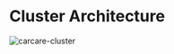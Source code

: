 # Cluster Architecture

![carcare-cluster](https://user-images.githubusercontent.com/25655950/154635775-50aea86b-8736-4122-97ef-eb96168a89ac.JPG)